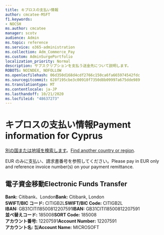 ```yaml
---
title: キプロスの支払い情報
author: cmcatee-MSFT
f1.keywords:
- NOCSH
ms.author: cmcatee
manager: scotv
audience: Admin
ms.topic: reference
ms.service: o365-administration
ms.collection: Adm_Commerce_Pay
ms.custom: AdminSurgePortfolio
localization_priority: Normal
description: サブスクリプションを支払う送金先について説明します。
ROBOTS: NOINDEX, NOFOLLOW
ms.openlocfilehash: 06d350d168d4cdf2766c150ca6fa665974542fdc
ms.sourcegitcommit: 628f195cbe3c00910f7350d8b09997a675dde989
ms.translationtype: MT
ms.contentlocale: ja-JP
ms.lasthandoff: 10/21/2020
ms.locfileid: "48637273"
---
```

# <a name="payment-information-for-cyprus"></a><span data-ttu-id="49b48-103">キプロスの支払い情報</span><span class="sxs-lookup"><span data-stu-id="49b48-103">Payment information for Cyprus</span></span>

<span data-ttu-id="49b48-104">[別の国または地域を検索します](../billing-and-payments/pay-for-your-subscription.md)。</span><span class="sxs-lookup"><span data-stu-id="49b48-104">[Find another country or region](../billing-and-payments/pay-for-your-subscription.md).</span></span>

<span data-ttu-id="49b48-105">EUR のみに支払い、請求書番号を参照してください。</span><span class="sxs-lookup"><span data-stu-id="49b48-105">Please pay in EUR only and reference invoice number(s) on your payment remittance.</span></span>

## <a name="electronic-funds-transfer"></a><span data-ttu-id="49b48-106">電子資金移動</span><span class="sxs-lookup"><span data-stu-id="49b48-106">Electronic Funds Transfer</span></span>

<span data-ttu-id="49b48-107">**Bank:** Citibank、London</span><span class="sxs-lookup"><span data-stu-id="49b48-107">**Bank:** Citibank, London</span></span>  
<span data-ttu-id="49b48-108">**SWIFT/BIC コード:** CITIGB2L</span><span class="sxs-lookup"><span data-stu-id="49b48-108">**SWIFT/BIC Code:** CITIGB2L</span></span>  
<span data-ttu-id="49b48-109">**IBAN:** GB31CITI18500812207591</span><span class="sxs-lookup"><span data-stu-id="49b48-109">**IBAN:** GB31CITI18500812207591</span></span>  
<span data-ttu-id="49b48-110">**並べ替えコード:** 185008</span><span class="sxs-lookup"><span data-stu-id="49b48-110">**SORT Code:** 185008</span></span>  
<span data-ttu-id="49b48-111">**アカウント番号:** 12207591</span><span class="sxs-lookup"><span data-stu-id="49b48-111">**Account Number:** 12207591</span></span>  
<span data-ttu-id="49b48-112">**アカウント名:** 製</span><span class="sxs-lookup"><span data-stu-id="49b48-112">**Account Name:** MICROSOFT</span></span>  